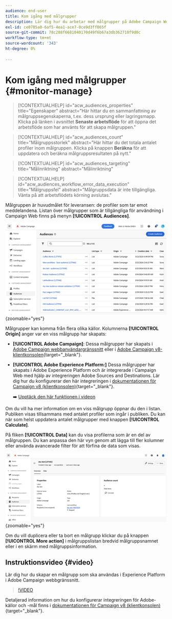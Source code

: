 ```yaml
---
audience: end-user
title: Kom igång med målgrupper
description: Lär dig hur du arbetar med målgrupper på Adobe Campaign Web
exl-id: ce0785a0-6af5-4ea1-ace7-0ce9d3ff065f
source-git-commit: 78c288f6681040170d49f6b67a3db362710f9d0c
workflow-type: tm+mt
source-wordcount: '343'
ht-degree: 0%

---
```


# Kom igång med målgrupper {#monitor-manage}

>[!CONTEXTUALHELP]
>id="acw_audiences_properties"
>title="Egenskaper"
>abstract="Här hittar du en sammanfattning av målgruppsegenskaperna, t.ex. dess ursprung eller lagringsmapp. Klicka på länken i avsnittet **Senaste arbetsflöde** för att öppna det arbetsflöde som har använts för att skapa målgruppen."

>[!CONTEXTUALHELP]
>id="acw_audiences_count"
>title="Målgruppsstorlek"
>abstract="Här hittar du det totala antalet profiler inom målgruppen. Klicka på knappen **Beräkna** för att uppdatera och beräkna målgruppsresultaten på nytt."

>[!CONTEXTUALHELP]
>id="acw_audiences_targeting"
>title="Målinriktning"
>abstract="Målinriktning"

>[!CONTEXTUALHELP]
>id="acw_audiences_workflow_error_data_execution"
>title="Målgruppsfel"
>abstract="Målgruppsdata är inte tillgängliga. Vänta på att arbetsflödets körning avslutas."

Målgruppen är huvudmålet för leveransen: de profiler som tar emot meddelandena. Listan över målgrupper som är tillgängliga för användning i Campaign Web finns på menyn **[!UICONTROL Audiences]**.

![](assets/audiences-list.png){zoomable="yes"}

Målgrupper kan komma från flera olika källor. Kolumnerna **[!UICONTROL Origin]** anger var en viss målgrupp har skapats:

* **[!UICONTROL Adobe Campaign]**: Dessa målgrupper har skapats i [Adobe Campaign webbanvändargränssnitt](create-audience.md) eller i [Adobe Campaign v8-klientkonsolen](https://experienceleague.adobe.com/docs/campaign/campaign-v8/audience/create-audiences/create-audiences.html){target="_blank"}.

* **[!UICONTROL Adobe Experience Platform:]** Dessa målgrupper har skapats i Adobe Experience Platform och är integrerade i Campaign Web med hjälp av integreringen Adobe Sources and Destinations. Lär dig hur du konfigurerar den här integreringen i [dokumentationen för Campaign v8 (klientkonsolen)](https://experienceleague.adobe.com/docs/campaign/campaign-v8/connect/ac-aep/ac-aep.html){target="_blank"}.

  ➡️ [Upptäck den här funktionen i videon](#video)

Om du vill ha mer information om en viss målgrupp öppnar du den i listan. Publiken visas tillsammans med antalet profiler som ingår i publiken. Du kan när som helst uppdatera antalet målgrupper med knappen **[!UICONTROL Calculate]**.

På fliken **[!UICONTROL Data]** kan du visa profilerna som är en del av målgruppen. Du kan anpassa den här vyn genom att lägga till fler kolumner eller använda avancerade filter för att förfina de data som visas.

![](assets/audiences-details.png){zoomable="yes"}

Om du vill duplicera eller ta bort en målgrupp klickar du på knappen **[!UICONTROL More action]** i målgruppslistan bredvid målgruppsnamnet eller i en skärm med målgruppsinformation.

## Instruktionsvideo {#video}

Lär dig hur du skapar en målgrupp som ska användas i Experience Platform i Adobe Campaign webbgränssnitt.

>[!VIDEO](https://video.tv.adobe.com/v/3427635?quality=12)

Detaljerad information om hur du konfigurerar integreringen för Adobe-källor och -mål finns i [dokumentationen för Campaign v8 (klientkonsolen)](https://experienceleague.adobe.com/docs/campaign/campaign-v8/connect/ac-aep/ac-aep.html){target="_blank"}.
